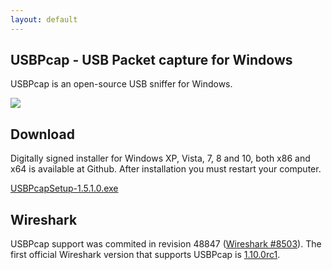```yaml
---
layout: default
---
```


USBPcap - USB Packet capture for Windows
----------------------------------------

USBPcap is an open-source USB sniffer for Windows.

 [![](tour/stdin_capture_small.png)](tour/stdin_capture.png "Screenshot") 

Download
--------

Digitally signed installer for Windows XP, Vista, 7, 8 and 10, both x86 and x64 is available at Github. After installation you must restart your computer.

[USBPcapSetup-1.5.1.0.exe](thankyou.html?file=1.5.1.0/USBPcapSetup-1.5.1.0.exe)

Wireshark
---------

USBPcap support was commited in revision 48847 ([Wireshark #8503](https://bugs.wireshark.org/bugzilla/show_bug.cgi?id=8503)). The first official Wireshark version that supports USBPcap is [1.10.0rc1](http://www.wireshark.org/download.html#development_release).


